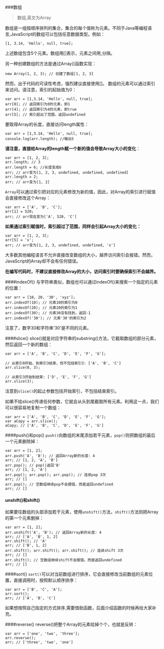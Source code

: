 ###数组
>数组,英文为Array 

数组是一组按顺序排列的集合，集合的每个值称为元素。不同于Java等编程语言,JavaScript的数组可以包括任意数据类型。例如：
```
[1, 3.14, 'Hello', null, true];
```
上述数组包含5个元素。数组用[]表示，元素之间用,分隔。

另一种创建数组的方法是通过Array()函数实现：
```
new Array(1, 2, 3); // 创建了数组[1, 2, 3]
```
然而，出于代码的可读性考虑，强烈建议直接使用[]。
数组的元素可以通过索引来访问。请注意，索引的起始值为0：
```
var arr = [1,3.14, 'Hello', null, true];
arr[0]; // 返回索引为0的元素，即1
arr[4]; // 返回索引为4的元素，即true
arr[5]; // 索引超出了范围，返回undefined
```

要取得Array的长度，直接访问length属性：
```
var arr = [1,3.14, 'Hello', null, true];
console.log(arr.length); //输出5
```

**请注意，直接给Array的length赋一个新的值会导致Array大小的变化**：

```
var arr = [1, 2, 3];
arr.length; // 3
arr.length = 6; //长度变成6
arr; // arr变为[1, 2, 3, undefined, undefined, undefined]
arr.length = 2;
arr; // arr变为[1, 2]
```

`Array`可以通过索引把对应的元素修改为新的值，因此，对Array的索引进行赋值会直接修改这个Array：
```
var arr = ['A', 'B', 'C'];
arr[1] = 520;
arr; // arr现在变为['A', 520, 'C']
```
**如果通过索引赋值时，索引超过了范围，同样会引起Array大小的变化：**
```
var arr = [1, 2, 3];
arr[5] = 'x';
arr; // arr变为[1, 2, 3, undefined, undefined, 'x']
```

大多数其他编程语言不允许直接改变数组的大小，越界访问索引会报错。然而，JavaScript的Array却不会有任何错误。

**在编写代码时，不建议直接修改Array的大小，访问索引时要确保索引不会越界。**

####indexOf()
与字符串类似，数组也可以通过indexOf()来搜索一个指定的元素的位置：
```
var arr = [10, 20, '30', 'xyz'];
arr.indexOf(10); // 元素10的索引为0
arr.indexOf(20); // 元素20的索引为1
arr.indexOf(30); // 元素30没有找到，返回-1
arr.indexOf('30'); // 元素'30'的索引为2
```
注意了，数字30和字符串'30'是不同的元素。

####slice()
slice()就是对应字符串的substring()方法，它截取数组的部分元素，然后返回一个新的数组：
```
var arr = ['A', 'B', 'C', 'D', 'E', 'F', 'G'];

// 从索引0开始，到索引3结束，但不包括索引3: ['A', 'B', 'C']
arr.slice(0, 3); 

// 从索引3开始到结束: ['D', 'E', 'F', 'G']
arr.slice(3);
```
注意到`slice()`的起止参数包括开始索引，不包括结束索引。

如果不给slice()传递任何参数，它就会从头到尾截取所有元素。利用这一点，我们可以很容易地复制一个数组：
```
var arr = ['A', 'B', 'C', 'D', 'E', 'F', 'G'];
var aCopy = arr.slice();
aCopy; // ['A', 'B', 'C', 'D', 'E', 'F', 'G']
```
####push()和pop()
`push()`向数组的末尾添加若干元素，`pop()`则把数组的最后一个元素删除掉：
```
var arr = [1, 2];
arr.push('A', 'B'); // 返回Array新的长度: 4
arr; // [1, 2, 'A', 'B']
arr.pop(); // pop()返回'B'
arr; // [1, 2, 'A']
arr.pop(); arr.pop(); arr.pop(); // 连续pop 3次
arr; // []
arr.pop(); // 空数组继续pop不会报错，而是返回undefined
arr; // []
```

#### unshift()和shift()

如果要往数组的头部添加若干元素，使用`unshift()`方法，`shift()`方法则把Array的第一个元素删掉：

```
var arr = [1, 2];
arr.unshift('A', 'B'); // 返回Array新的长度: 4
arr; // ['A', 'B', 1, 2]
arr.shift(); // 'A'
arr; // ['B', 1, 2]
arr.shift(); arr.shift(); arr.shift(); // 连续shift 3次
arr; // []
arr.shift(); // 空数组继续shift不会报错，而是返回undefined
arr; // []
```

####sort()
`sort()`可以对当前数组进行排序，它会直接修改当前数组的元素位置，直接调用时，按照默认顺序排序：
```
var arr = ['B', 'C', 'A'];
arr.sort();
arr; // ['A', 'B', 'C']
```
如果想按照自己指定的方式排序,需要借助函数，后面介绍函数的时候再给大家补充。

####reverse()
reverse()把整个Array的元素给掉个个，也就是反转：
```
var arr = ['one', 'two', 'three'];
arr.reverse(); 
arr; // ['three', 'two', 'one']
```